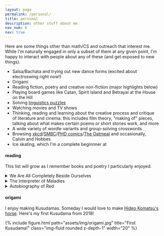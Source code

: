 ```yaml
---
layout: page
permalink: /personal/
title: personal
description: other stuff about me.
nav_num: 6
nav: true
---
```


Here are some things other than math/CS and outreach that interest me. While I'm naturally engaged in only a subset of them at any given point, I'm happy to interact with people about any of these (and get exposed to new things).

* Salsa/Bachata and trying out new dance forms (excited about electroswing right now!)
* Origami
* Reading fiction, poetry and creative non-fiction (major highlights below)
* Playing board games like Catan, Spirit Island and Betrayal at the House on the Hill 
* Solving [linguistics puzzles](https://ioling.org/)
* Watching movies and TV shows
* Thinking, reading and learning about the creative process and critique of literature and cinema: this includes film theory, "making of" pieces, talking about what makes certain poems or short stories work, and more
* A wide variety of wordle variants and group-solving crosswords
* Browsing [xkcd](https://xkcd.com/)/[SMBC](https://www.smbc-comics.com/)/[PHD comics](https://phdcomics.com/)/[The Oatmeal](https://theoatmeal.com/) and occasionally, Calvin and Hobbes 
* Ice skating, which I'm a complete beginnner at

#### reading 

This list will grow as I remember books and poetry I particularly enjoyed. 

<details>
  <summary> We Are All Completely Beside Ourselves</summary>
  Karen Joy Fowler's exploration of memory and the psyche in a wonderfully written maybe-family-drama squarely avoids whatever trope you had in mind. The novel has a rich and syrupy but sharp undertone, and while the ending felt a bit forced in parts, it still leaves a lasting memory. The writing is immersive and easy-going, at times almost lyrical. A must-read for people who want a fresh voice.
</details>

<details>
  <summary>The Interpreter of Maladies</summary>
  Jhumpa Lahiri probably became my favourite author once I read A Temporary Matter. While I found the quality of the stories in the book quite variable, the first one is a revelation. Lahiri has mastered the use of restraint, lingering on just the right small gestures to create big ripples in her stories. These are the moments which in retrospect we have experienced too, but probably never consciously recognized until she unveiled them. She has done what great authors do - unmask us to ourselves. And she has done it the way the Earth spins under our feet - not violently, but powerfully.
</details>

<details>
  <summary> Autobiography of Red </summary>
  Anne Carson was my favourite poet for a very long time. She masters the balance between otherworldly poetry and grounding narration. Geryon's childhood has so many moments I automatically imagine tinged in sepia light. She models Geryon as a symbol for otherness but makes it an intensely relatable brand of otherness, in what Sam Anderson calls her classic "Carsonian distant closeness."
</details>

#### origami 

I enjoy making Kusudamas. Someday I would love to make [Hideo Komatsu's horse](https://origami-art.us/instructions/209-horse-hideo-komatsu). Here's my first Kusudama from 2018!

{% include figure.html path="assets/img/origami.jpg" title="First Kusudama!" class="img-fluid rounded z-depth-1" width="20" %}

